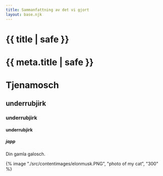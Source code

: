```yaml
---
title: Sammanfattning av det vi gjort
layout: base.njk
---
```


# {{ title | safe }}

# {{ meta.title | safe }}

# Tjenamosch
## underrubjirk
### underrubjirk
#### underrubjirk
##### japp

Din gamla galosch.

{% image "./src/contentimages/elonmusk.PNG", "photo of my cat", "300" %}